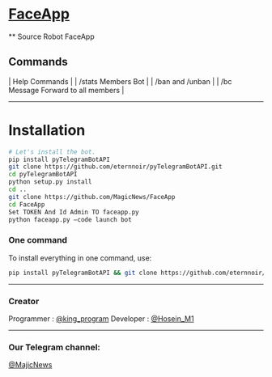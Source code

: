 # [FaceApp](https://t.me/MajicNews)
** Source Robot FaceApp

## Commands

| Help Commands |
| /stats Members Bot |
| /ban and /unban |
| /bc Message Forward to all members |

* * *

# Installation

```sh
# Let's install the bot.
pip install pyTelegramBotAPI
git clone https://github.com/eternnoir/pyTelegramBotAPI.git
cd pyTelegramBotAPI
python setup.py install
cd ..
git clone https://github.com/MagicNews/FaceApp
cd FaceApp
Set TOKEN And Id Admin TO faceapp.py
python faceapp.py —code launch bot
```
### One command
To install everything in one command, use:
```sh
pip install pyTelegramBotAPI && git clone https://github.com/eternnoir/pyTelegramBotAPI.git && cd pyTelegramBotAPI && python setup.py install && cd .. && git clone https://github.com/MagicNews/FaceApp && cd FaceApp && python faceapp.py
```

* * *

### Creator

Programmer : [@king_program](https://t.me/king_program)
Developer : [@Hosein_M1](https://t.me/Hosein_M1)

* * *

### Our Telegram channel:

[@MajicNews](https://telegram.me/MajicNews)

